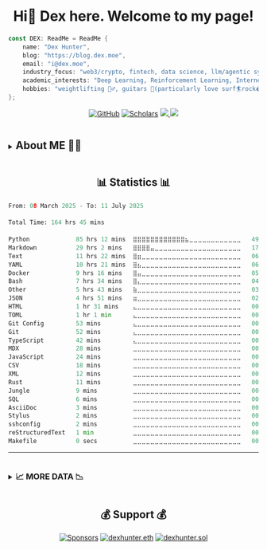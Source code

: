 <div align="center">
<h1 align="center">Hi👋 Dex here. Welcome to my page!</h1>
</div>

```rust
const DEX: ReadMe = ReadMe {
    name: "Dex Hunter",
    blog: "https://blog.dex.moe",
    email: "i@dex.moe",
    industry_focus: "web3/crypto, fintech, data science, llm/agentic system",
    academic_interests: "Deep Learning, Reinforcement Learning, Internet of Things, Distributed ledger Technology",
    hobbies: "weightlifting 🏋️‍♂️, guitars 🎸(particularly love surf🏄rock🪨), running🏃"
};
```

<p align="center">
	<a href="https://github.com/dexhunter"><img src="https://img.shields.io/github/followers/dexhunter.svg?label=GitHub&style=flat-square" alt="GitHub"></a>
	<a href="https://scholar.google.co.jp/citations?user=8Ez_u30AAAAJ&hl=en"><img src="https://img.shields.io/endpoint?url=https%3A%2F%2Fgoogle-scholar-badge.vercel.app%2Fcitations%3Fuser%3D8Ez_u30AAAAJ&color=blue&style=flat-square" alt="Scholars"></a>
	<a href="https://dex.moe">
		<img src="https://img.shields.io/badge/Website-dex.moe-red?style=flat-square">
	</a>
	<a href="mailto:i@dex.moe">
		<img src="https://img.shields.io/badge/-Email-red?style=flat-square&logo=gmail&logoColor=white">
	</a>
</p>

<details>
<summary> <h2 style="display: inline-block;">About ME 👨‍💻</h3> </summary>

<h2 align="center"> 🗃️ Portfolio </h2>

1. I am currently a software developer at [@wecoai](https://github.com/wecoai), trying to leverage the llm for the good of people and see how asi can benefit humanity and push us forward.
2. *academia*: Previously, I did resesarch at Nanyang Technological University, Zhejiang University, Hong Kong Baptist University, worked on different topics including IoT, privacy, deep learning, distributed ml and blockchain/DLT.
3. *industry*: Then I worked remotely as a backend developer in a web3 company based in Hong Kong. After that I joined the first cohort of Network School with [@balajis](https://github.com/balajis) and many amazing folks.


<h2 align="center"> 🏢 Industry Focus </h2>

- web3/crypto, fintech, data science, llm/agentic system

<h2 align="center"> 🎓 Academic Interests </h2>

- Deep Learning, Reinforcement Learning, Internet of Things, Distributed ledger Technology


<h2 align="center">  🎯 Hobbies </h2>

- weightlifting 🏋️‍♂️, guitars 🎸(particularly love surf🏄rock🪨), ~~woodworking 🪵~~ running🏃

</details>


<h2 align="center">  📊 Statistics 📊</h2>


<!--START_SECTION:defaultwaka-->

```python
From: 08 March 2025 - To: 11 July 2025

Total Time: 164 hrs 45 mins

Python             85 hrs 12 mins  ⣿⣿⣿⣿⣿⣿⣿⣿⣿⣿⣿⣿⣦⣀⣀⣀⣀⣀⣀⣀⣀⣀⣀⣀⣀   49.98 %
Markdown           29 hrs 2 mins   ⣿⣿⣿⣿⣤⣀⣀⣀⣀⣀⣀⣀⣀⣀⣀⣀⣀⣀⣀⣀⣀⣀⣀⣀⣀   17.03 %
Text               11 hrs 22 mins  ⣿⣶⣀⣀⣀⣀⣀⣀⣀⣀⣀⣀⣀⣀⣀⣀⣀⣀⣀⣀⣀⣀⣀⣀⣀   06.67 %
YAML               10 hrs 21 mins  ⣿⣦⣀⣀⣀⣀⣀⣀⣀⣀⣀⣀⣀⣀⣀⣀⣀⣀⣀⣀⣀⣀⣀⣀⣀   06.07 %
Docker             9 hrs 16 mins   ⣿⣤⣀⣀⣀⣀⣀⣀⣀⣀⣀⣀⣀⣀⣀⣀⣀⣀⣀⣀⣀⣀⣀⣀⣀   05.44 %
Bash               7 hrs 34 mins   ⣿⣄⣀⣀⣀⣀⣀⣀⣀⣀⣀⣀⣀⣀⣀⣀⣀⣀⣀⣀⣀⣀⣀⣀⣀   04.45 %
Other              5 hrs 43 mins   ⣷⣀⣀⣀⣀⣀⣀⣀⣀⣀⣀⣀⣀⣀⣀⣀⣀⣀⣀⣀⣀⣀⣀⣀⣀   03.36 %
JSON               4 hrs 51 mins   ⣶⣀⣀⣀⣀⣀⣀⣀⣀⣀⣀⣀⣀⣀⣀⣀⣀⣀⣀⣀⣀⣀⣀⣀⣀   02.85 %
HTML               1 hr 31 mins    ⣄⣀⣀⣀⣀⣀⣀⣀⣀⣀⣀⣀⣀⣀⣀⣀⣀⣀⣀⣀⣀⣀⣀⣀⣀   00.90 %
TOML               1 hr 1 min      ⣄⣀⣀⣀⣀⣀⣀⣀⣀⣀⣀⣀⣀⣀⣀⣀⣀⣀⣀⣀⣀⣀⣀⣀⣀   00.60 %
Git Config         53 mins         ⣄⣀⣀⣀⣀⣀⣀⣀⣀⣀⣀⣀⣀⣀⣀⣀⣀⣀⣀⣀⣀⣀⣀⣀⣀   00.52 %
Git                52 mins         ⣄⣀⣀⣀⣀⣀⣀⣀⣀⣀⣀⣀⣀⣀⣀⣀⣀⣀⣀⣀⣀⣀⣀⣀⣀   00.51 %
TypeScript         42 mins         ⣄⣀⣀⣀⣀⣀⣀⣀⣀⣀⣀⣀⣀⣀⣀⣀⣀⣀⣀⣀⣀⣀⣀⣀⣀   00.42 %
MDX                28 mins         ⣀⣀⣀⣀⣀⣀⣀⣀⣀⣀⣀⣀⣀⣀⣀⣀⣀⣀⣀⣀⣀⣀⣀⣀⣀   00.28 %
JavaScript         24 mins         ⣀⣀⣀⣀⣀⣀⣀⣀⣀⣀⣀⣀⣀⣀⣀⣀⣀⣀⣀⣀⣀⣀⣀⣀⣀   00.24 %
CSV                18 mins         ⣀⣀⣀⣀⣀⣀⣀⣀⣀⣀⣀⣀⣀⣀⣀⣀⣀⣀⣀⣀⣀⣀⣀⣀⣀   00.18 %
XML                12 mins         ⣀⣀⣀⣀⣀⣀⣀⣀⣀⣀⣀⣀⣀⣀⣀⣀⣀⣀⣀⣀⣀⣀⣀⣀⣀   00.13 %
Rust               11 mins         ⣀⣀⣀⣀⣀⣀⣀⣀⣀⣀⣀⣀⣀⣀⣀⣀⣀⣀⣀⣀⣀⣀⣀⣀⣀   00.11 %
Jungle             9 mins          ⣀⣀⣀⣀⣀⣀⣀⣀⣀⣀⣀⣀⣀⣀⣀⣀⣀⣀⣀⣀⣀⣀⣀⣀⣀   00.09 %
SQL                6 mins          ⣀⣀⣀⣀⣀⣀⣀⣀⣀⣀⣀⣀⣀⣀⣀⣀⣀⣀⣀⣀⣀⣀⣀⣀⣀   00.06 %
AsciiDoc           3 mins          ⣀⣀⣀⣀⣀⣀⣀⣀⣀⣀⣀⣀⣀⣀⣀⣀⣀⣀⣀⣀⣀⣀⣀⣀⣀   00.04 %
Stylus             2 mins          ⣀⣀⣀⣀⣀⣀⣀⣀⣀⣀⣀⣀⣀⣀⣀⣀⣀⣀⣀⣀⣀⣀⣀⣀⣀   00.03 %
sshconfig          2 mins          ⣀⣀⣀⣀⣀⣀⣀⣀⣀⣀⣀⣀⣀⣀⣀⣀⣀⣀⣀⣀⣀⣀⣀⣀⣀   00.02 %
reStructuredText   1 min           ⣀⣀⣀⣀⣀⣀⣀⣀⣀⣀⣀⣀⣀⣀⣀⣀⣀⣀⣀⣀⣀⣀⣀⣀⣀   00.01 %
Makefile           0 secs          ⣀⣀⣀⣀⣀⣀⣀⣀⣀⣀⣀⣀⣀⣀⣀⣀⣀⣀⣀⣀⣀⣀⣀⣀⣀   00.01 %
```

<!--END_SECTION:defaultwaka-->

---

<details>
<summary><h3 style="display: inline-block;">📈 MORE DATA 📉</h3></summary>

<!--START_SECTION:devmetrics-->
![Code Time](http://img.shields.io/badge/Code%20Time-169%20hrs%2046%20mins-blue)

![Profile Views](http://img.shields.io/badge/Profile%20Views-1-blue)

![Lines of code](https://img.shields.io/badge/From%20Hello%20World%20I%27ve%20Written-11.9%20million%20lines%20of%20code-blue)

**🐱 My GitHub Data** 

> 📦 563.0 kB Used in GitHub's Storage 
 > 
> 🏆 480 Contributions in the Year 2025
 > 
> 🚫 Not Opted to Hire
 > 
> 📜 115 Public Repositories 
 > 
> 🔑 39 Private Repositories 
 > 
**I'm a Night 🦉** 

```text
🌞 Morning                2188 commits        ⣿⣿⣿⣀⣀⣀⣀⣀⣀⣀⣀⣀⣀⣀⣀⣀⣀⣀⣀⣀⣀⣀⣀⣀⣀   10.93 % 
🌆 Daytime                3733 commits        ⣿⣿⣿⣿⣿⣀⣀⣀⣀⣀⣀⣀⣀⣀⣀⣀⣀⣀⣀⣀⣀⣀⣀⣀⣀   18.65 % 
🌃 Evening                8770 commits        ⣿⣿⣿⣿⣿⣿⣿⣿⣿⣿⣿⣀⣀⣀⣀⣀⣀⣀⣀⣀⣀⣀⣀⣀⣀   43.81 % 
🌙 Night                  5329 commits        ⣿⣿⣿⣿⣿⣿⣿⣀⣀⣀⣀⣀⣀⣀⣀⣀⣀⣀⣀⣀⣀⣀⣀⣀⣀   26.62 % 
```
📅 **I'm Most Productive on Tuesday** 

```text
Monday                   3198 commits        ⣿⣿⣿⣿⣀⣀⣀⣀⣀⣀⣀⣀⣀⣀⣀⣀⣀⣀⣀⣀⣀⣀⣀⣀⣀   15.97 % 
Tuesday                  3519 commits        ⣿⣿⣿⣿⣀⣀⣀⣀⣀⣀⣀⣀⣀⣀⣀⣀⣀⣀⣀⣀⣀⣀⣀⣀⣀   17.58 % 
Wednesday                3437 commits        ⣿⣿⣿⣿⣀⣀⣀⣀⣀⣀⣀⣀⣀⣀⣀⣀⣀⣀⣀⣀⣀⣀⣀⣀⣀   17.17 % 
Thursday                 3118 commits        ⣿⣿⣿⣿⣀⣀⣀⣀⣀⣀⣀⣀⣀⣀⣀⣀⣀⣀⣀⣀⣀⣀⣀⣀⣀   15.57 % 
Friday                   2736 commits        ⣿⣿⣿⣀⣀⣀⣀⣀⣀⣀⣀⣀⣀⣀⣀⣀⣀⣀⣀⣀⣀⣀⣀⣀⣀   13.67 % 
Saturday                 1902 commits        ⣿⣿⣀⣀⣀⣀⣀⣀⣀⣀⣀⣀⣀⣀⣀⣀⣀⣀⣀⣀⣀⣀⣀⣀⣀   09.50 % 
Sunday                   2110 commits        ⣿⣿⣿⣀⣀⣀⣀⣀⣀⣀⣀⣀⣀⣀⣀⣀⣀⣀⣀⣀⣀⣀⣀⣀⣀   10.54 % 
```


📊 **This Week I Spent My Time On** 

```text
🕑︎ Time Zone: Asia/Hong_Kong

💬 Programming Languages: 
Python                   5 hrs 6 mins        ⣿⣿⣿⣿⣿⣿⣿⣿⣿⣿⣿⣿⣿⣀⣀⣀⣀⣀⣀⣀⣀⣀⣀⣀⣀   51.67 % 
Markdown                 1 hr 25 mins        ⣿⣿⣿⣿⣀⣀⣀⣀⣀⣀⣀⣀⣀⣀⣀⣀⣀⣀⣀⣀⣀⣀⣀⣀⣀   14.46 % 
YAML                     56 mins             ⣿⣿⣀⣀⣀⣀⣀⣀⣀⣀⣀⣀⣀⣀⣀⣀⣀⣀⣀⣀⣀⣀⣀⣀⣀   09.46 % 
Text                     45 mins             ⣿⣿⣀⣀⣀⣀⣀⣀⣀⣀⣀⣀⣀⣀⣀⣀⣀⣀⣀⣀⣀⣀⣀⣀⣀   07.69 % 
Bash                     33 mins             ⣿⣀⣀⣀⣀⣀⣀⣀⣀⣀⣀⣀⣀⣀⣀⣀⣀⣀⣀⣀⣀⣀⣀⣀⣀   05.60 % 

🔥 Editors: 
VS Code                  9 hrs 40 mins       ⣿⣿⣿⣿⣿⣿⣿⣿⣿⣿⣿⣿⣿⣿⣿⣿⣿⣿⣿⣿⣿⣿⣿⣿⣀   97.83 % 
Vim                      12 mins             ⣿⣀⣀⣀⣀⣀⣀⣀⣀⣀⣀⣀⣀⣀⣀⣀⣀⣀⣀⣀⣀⣀⣀⣀⣀   02.17 % 

💻 Operating System: 
Mac                      9 hrs 53 mins       ⣿⣿⣿⣿⣿⣿⣿⣿⣿⣿⣿⣿⣿⣿⣿⣿⣿⣿⣿⣿⣿⣿⣿⣿⣿   100.00 % 
```

**I Mostly Code in Python** 

```text
Python                   56 repos            ⣿⣿⣿⣿⣿⣿⣿⣿⣿⣿⣿⣀⣀⣀⣀⣀⣀⣀⣀⣀⣀⣀⣀⣀⣀   44.44 % 
Jupyter Notebook         12 repos            ⣿⣿⣀⣀⣀⣀⣀⣀⣀⣀⣀⣀⣀⣀⣀⣀⣀⣀⣀⣀⣀⣀⣀⣀⣀   09.52 % 
TypeScript               10 repos            ⣿⣿⣀⣀⣀⣀⣀⣀⣀⣀⣀⣀⣀⣀⣀⣀⣀⣀⣀⣀⣀⣀⣀⣀⣀   07.94 % 
CSS                      8 repos             ⣿⣿⣀⣀⣀⣀⣀⣀⣀⣀⣀⣀⣀⣀⣀⣀⣀⣀⣀⣀⣀⣀⣀⣀⣀   06.35 % 
HTML                     7 repos             ⣿⣀⣀⣀⣀⣀⣀⣀⣀⣀⣀⣀⣀⣀⣀⣀⣀⣀⣀⣀⣀⣀⣀⣀⣀   05.56 % 
```



**Timeline**

![Lines of Code chart](https://raw.githubusercontent.com/dexhunter/dexhunter/master/assets/bar_graph.png)


 Last Updated on 11/07/2025 16:07:03 UTC
<!--END_SECTION:devmetrics-->

<h2 align="center"> Miscs </h2>

<p align="center">
	<a href="https://github.com/dexhunter"><img src="https://github-profile-summary-cards.vercel.app/api/cards/profile-details?username=dexhunter&theme=date_night" width="95%" alt="summary"></a>
	<a href="https://github.com/dexhunter"><img src="https://github-readme-stats.vercel.app/api?username=dexhunter&show_icons=true&theme=date_night" width="50%" alt="stats"/></a>
	<a href="https://github.com/dexhunter"><img src="https://github-readme-stats.vercel.app/api/top-langs/?username=dexhunter&layout=compact&theme=date_night" width="45%" alt="language"></a>
	<a href="https://meta.stackoverflow.com/users/3253000/dexhunter"><img src="https://readme-components.vercel.app/api?component=stackoverflow&stackoverflowid=3253000"></a>
	<br>
	<b>Visitor Count</b><br>
	<img src="https://profile-counter.glitch.me/dexhunter/count.svg"  alt="count"/>
</p>

</details>

<h2 align="center">  💰 Support 💰 </h2>

<p align="center">
	<a href="https://github.com/sponsors/dexhunter"><img src="https://img.shields.io/badge/sponsor-30363D?style=for-the-badge&logo=GitHub-Sponsors&logoColor=#white" alt="Sponsors"></a>
	<a href="https://etherscan.io/address/dexhunter.eth"><img src="https://img.shields.io/badge/Ethereum-3C3C3D?style=for-the-badge&logo=Ethereum&logoColor=white" alt="dexhunter.eth"></a>
	<a href="https://explorer.solana.com/address/dexhunter.sol"><img src="https://img.shields.io/badge/Solana-9945FF?style=for-the-badge&logo=Solana&logoColor=white" alt="dexhunter.sol"></a>
</p>

